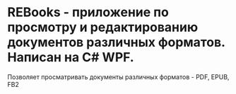 # REBooks - приложение по просмотру и редактированию документов различных форматов. Написан на C# WPF.
Позволяет просматривать документы различных форматов - PDF, EPUB, FB2

